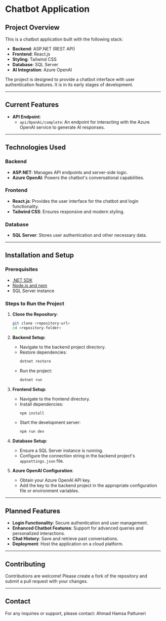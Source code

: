 # Chatbot Application

## Project Overview
This is a chatbot application built with the following stack:
- **Backend**: ASP.NET (REST API)
- **Frontend**: React.js
- **Styling**: Tailwind CSS
- **Database**: SQL Server
- **AI Integration**: Azure OpenAI

The project is designed to provide a chatbot interface with user authentication features. It is in its early stages of development.

---

## Current Features
- **API Endpoint**:
  - `api/OpenAi/complete`: An endpoint for interacting with the Azure OpenAI service to generate AI responses.

---

## Technologies Used
### Backend
- **ASP.NET**: Manages API endpoints and server-side logic.
- **Azure OpenAI**: Powers the chatbot's conversational capabilities.

### Frontend
- **React.js**: Provides the user interface for the chatbot and login functionality.
- **Tailwind CSS**: Ensures responsive and modern styling.

### Database
- **SQL Server**: Stores user authentication and other necessary data.

---

## Installation and Setup
### Prerequisites
- [.NET SDK](https://dotnet.microsoft.com/download)
- [Node.js and npm](https://nodejs.org/)
- SQL Server instance

### Steps to Run the Project
1. **Clone the Repository**:
   ```bash
   git clone <repository-url>
   cd <repository-folder>
   ```

2. **Backend Setup**:
   - Navigate to the backend project directory.
   - Restore dependencies:
     ```bash
     dotnet restore
     ```
   - Run the project:
     ```bash
     dotnet run
     ```

3. **Frontend Setup**:
   - Navigate to the frontend directory.
   - Install dependencies:
     ```bash
     npm install
     ```
   - Start the development server:
     ```bash
     npm run dev
     ```

4. **Database Setup**:
   - Ensure a SQL Server instance is running.
   - Configure the connection string in the backend project's `appsettings.json` file.

5. **Azure OpenAI Configuration**:
   - Obtain your Azure OpenAI API key.
   - Add the key to the backend project in the appropriate configuration file or environment variables.

---

## Planned Features
- **Login Functionality**: Secure authentication and user management.
- **Enhanced Chatbot Features**: Support for advanced queries and personalized interactions.
- **Chat History**: Save and retrieve past conversations.
- **Deployment**: Host the application on a cloud platform.

---

## Contributing
Contributions are welcome! Please create a fork of the repository and submit a pull request with your changes.


---

## Contact
For any inquiries or support, please contact: Ahmad Hamsa Pattuneri